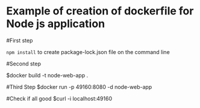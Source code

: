 # Example of creation of dockerfile for Node js application

#First step

`npm install` to create package-lock.json file on the command line

#Second step

$docker build -t node-web-app .

#Third Step
$docker run -p 49160:8080 -d node-web-app

#Check if all good
$curl -i localhost:49160

